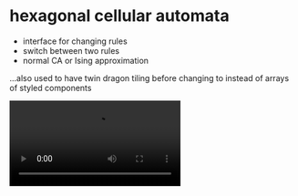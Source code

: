 # hexagonal cellular automata

- interface for changing rules
- switch between two rules
- normal CA or Ising approximation

...also used to have twin dragon tiling before changing to <canvas> instead of arrays of styled components

![](demo.mov)
